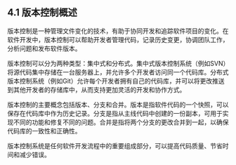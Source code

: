 ## 4.1 版本控制概述

版本控制是一种管理文件变化的技术，有助于协同开发和追踪软件项目的变化。在软件开发中，版本控制可以帮助开发者管理代码，记录历史变更，协调团队工作，分析问题和发布软件版本。

版本控制可以分为两种类型：集中式和分布式。集中式版本控制系统（例如SVN）将源代码集中存储在一台服务器上，并允许多个开发者访问同一个代码库。分布式版本控制系统（例如Git）允许每个开发者拥有自己的代码库，并可以将更改推送到其他开发者的存储库中，从而支持更加灵活的开发和协作方式。

版本控制的主要概念包括版本、分支和合并。版本是指软件代码的一个快照，可以保存在代码库中作为历史记录。分支是指从主线代码中创建的一份副本，可用于实现不同的功能和修复不同的问题。合并是指将两个分支的更改合并到一起，以确保代码库的一致性和正确性。

版本控制系统是任何软件开发流程中的重要组成部分，可以提高代码质量、节省时间和减少错误。
